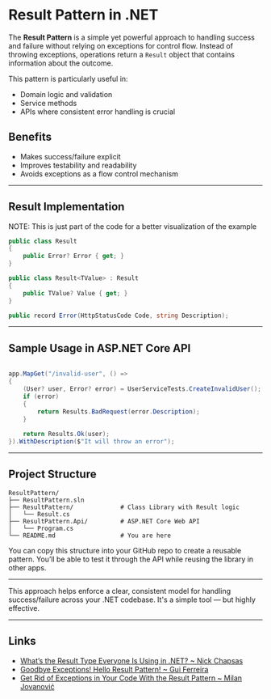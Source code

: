 # Result Pattern in .NET

The **Result Pattern** is a simple yet powerful approach to handling success and failure without relying on exceptions for control flow. Instead of throwing exceptions, operations return a `Result` object that contains information about the outcome.

This pattern is particularly useful in:

* Domain logic and validation
* Service methods
* APIs where consistent error handling is crucial

## Benefits

* Makes success/failure explicit
* Improves testability and readability
* Avoids exceptions as a flow control mechanism

---

## Result Implementation

NOTE: This is just part of the code for a better visualization of the example

```csharp
public class Result
{
    public Error? Error { get; }
}

public class Result<TValue> : Result
{
    public TValue? Value { get; }
}

public record Error(HttpStatusCode Code, string Description);
```

---

## Sample Usage in ASP.NET Core API

```csharp

app.MapGet("/invalid-user", () =>
{
    (User? user, Error? error) = UserServiceTests.CreateInvalidUser();
    if (error)
    {
        return Results.BadRequest(error.Description);
    }
    
    return Results.Ok(user);
}).WithDescription($"It will throw an error");
```

---

## Project Structure

```
ResultPattern/
├── ResultPattern.sln
├── ResultPattern/             # Class Library with Result logic
│   └── Result.cs
├── ResultPattern.Api/         # ASP.NET Core Web API
│   └── Program.cs
└── README.md                  # You are here
```

You can copy this structure into your GitHub repo to create a reusable pattern. You’ll be able to test it through the API while reusing the library in other apps.

---

This approach helps enforce a clear, consistent model for handling success/failure across your .NET codebase. It's a simple tool — but highly effective.

--- 

## Links

- [What’s the Result Type Everyone Is Using in .NET? ~ Nick Chapsas](https://youtu.be/YbuSuSpzee4?si=IH1tqExIM-mOpSE6)
- [Goodbye Exceptions! Hello Result Pattern! ~ Gui Ferreira](https://youtu.be/C_u1WottRA0?si=3wIbIPLb1B6em2Jv)
- [Get Rid of Exceptions in Your Code With the Result Pattern ~ Milan Jovanović](https://youtu.be/WCCkEe_Hy2Y?si=Hjk04b6_9egUy_eb)